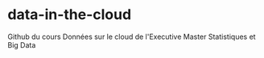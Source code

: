 # data-in-the-cloud
Github du cours Données sur le cloud de l'Executive Master Statistiques et Big Data
